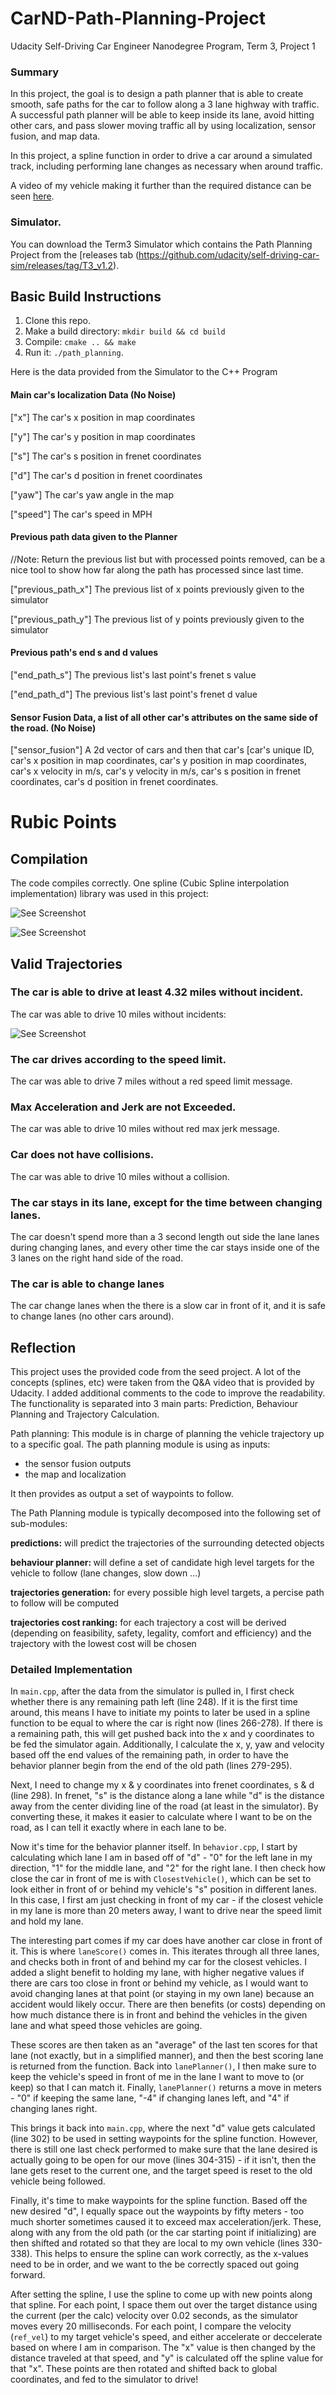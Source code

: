 # CarND-Path-Planning-Project
Udacity Self-Driving Car Engineer Nanodegree Program, Term 3, Project 1

### Summary

In this project, the goal is to design a path planner that is able to create smooth, safe paths for the car to follow along a 3 lane highway with traffic. A successful path planner will be able to keep inside its lane, avoid hitting other cars, and pass slower moving traffic all by using localization, sensor fusion, and map data.

In this project, a spline function in order to drive a car around a simulated track, including performing lane changes as necessary when around traffic.

A video of my vehicle making it further than the required distance can be seen [here](https://www.youtube.com/watch?v=???).



### Simulator.
You can download the Term3 Simulator which contains the Path Planning Project from the [releases tab (https://github.com/udacity/self-driving-car-sim/releases/tag/T3_v1.2).  


## Basic Build Instructions

1. Clone this repo.
2. Make a build directory: `mkdir build && cd build`
3. Compile: `cmake .. && make`
4. Run it: `./path_planning`.

Here is the data provided from the Simulator to the C++ Program

#### Main car's localization Data (No Noise)

["x"] The car's x position in map coordinates

["y"] The car's y position in map coordinates

["s"] The car's s position in frenet coordinates

["d"] The car's d position in frenet coordinates

["yaw"] The car's yaw angle in the map

["speed"] The car's speed in MPH

#### Previous path data given to the Planner

//Note: Return the previous list but with processed points removed, can be a nice tool to show how far along
the path has processed since last time. 

["previous_path_x"] The previous list of x points previously given to the simulator

["previous_path_y"] The previous list of y points previously given to the simulator

#### Previous path's end s and d values 

["end_path_s"] The previous list's last point's frenet s value

["end_path_d"] The previous list's last point's frenet d value

#### Sensor Fusion Data, a list of all other car's attributes on the same side of the road. (No Noise)

["sensor_fusion"] A 2d vector of cars and then that car's [car's unique ID, car's x position in map coordinates, car's y position in map coordinates, car's x velocity in m/s, car's y velocity in m/s, car's s position in frenet coordinates, car's d position in frenet coordinates. 

# Rubic Points
## Compilation
The code compiles correctly. One spline (Cubic Spline interpolation implementation) library was used in this project:

![See Screenshot](./images/cmake_screenshot.PNG)

![See Screenshot](./images/make_screenshot.PNG)

## Valid Trajectories
### The car is able to drive at least 4.32 miles without incident.
The car was able to drive 10 miles without incidents:

![See Screenshot](./images/7miles.png)


### The car drives according to the speed limit.
The car was able to drive 7 miles without a red speed limit message.

### Max Acceleration and Jerk are not Exceeded.
The car was able to drive 10 miles without red max jerk message.

### Car does not have collisions.
The car was able to drive 10 miles without a collision.

### The car stays in its lane, except for the time between changing lanes.
The car doesn't spend more than a 3 second length out side the lane lanes during changing lanes, and every other time the car stays inside one of the 3 lanes on the right hand side of the road.

### The car is able to change lanes
The car change lanes when the there is a slow car in front of it, and it is safe to change lanes (no other cars around).


## Reflection
This project uses the provided code from the seed project. A lot of the concepts (splines, etc) were taken from the Q&A video that is provided by Udacity. I added additional comments to the code to improve the readability. The functionality is separated into 3 main parts: Prediction, Behaviour Planning and Trajectory Calculation.

Path planning: This module is in charge of planning the vehicle trajectory up to a specific goal.
The path planning module is using as inputs:
- the sensor fusion outputs
- the map and localization

It then provides as output a set of waypoints to follow.

The Path Planning module is typically decomposed into the following set of sub-modules:

<B>predictions:</B> will predict the trajectories of the surrounding detected objects

<B> behaviour planner: </B> will define a set of candidate high level targets for the vehicle to follow (lane changes, slow down …)

<B> trajectories generation:</B> for every possible high level targets, a percise path to follow will be computed

<B> trajectories cost ranking:</B> for each trajectory a cost will be derived (depending on feasibility, safety, legality, comfort and efficiency) and the trajectory with the lowest cost will be chosen


### Detailed Implementation

In `main.cpp`, after the data from the simulator is pulled in, I first check whether there is any remaining path left (line 248). If it is the first time around, this means I have to initiate my points to later be used in a spline function to be equal to where the car is right now (lines 266-278). If there is a remaining path, this will get pushed back into the x and y coordinates to be fed the simulator again. Additionally, I calculate the x, y, yaw and velocity based off the end values of the remaining path, in order to have the behavior planner begin from the end of the old path (lines 279-295).

Next, I need to change my x & y coordinates into frenet coordinates, s & d (line 298). In frenet, "s" is the distance along a lane while "d" is the distance away from the center dividing line of the road (at least in the simulator). By converting these, it makes it easier to calculate where I want to be on the road, as I can tell it exactly where in each lane to be.

Now it's time for the behavior planner itself. In `behavior.cpp`, I start by calculating which lane I am in based off of "d" - "0" for the left lane in my direction, "1" for the middle lane, and "2" for the right lane. I then check how close the car in front of me is with `ClosestVehicle()`, which can be set to look either in front of or behind my vehicle's "s" position in different lanes. In this case, I first am just checking in front of my car - if the closest vehicle in my lane is more than 20 meters away, I want to drive near the speed limit and hold my lane.

The interesting part comes if my car does have another car close in front of it. This is where `laneScore()` comes in. This iterates through all three lanes, and checks both in front of and behind my car for the closest vehicles. I added a slight benefit to holding my lane, with higher negative values if there are cars too close in front or behind my vehicle, as I would want to avoid changing lanes at that point (or staying in my own lane) because an accident would likely occur. There are then benefits (or costs) depending on how much distance there is in front and behind the vehicles in the given lane and what speed those vehicles are going.

These scores are then taken as an "average" of the last ten scores for that lane (not exactly, but in a simplified manner), and then the best scoring lane is returned from the function. Back into `lanePlanner()`, I then make sure to keep the vehicle's speed in front of me in the lane I want to move to (or keep) so that I can match it. Finally, `lanePlanner()` returns a move in meters - "0" if keeping the same lane, "-4" if changing lanes left, and "4" if changing lanes right.

This brings it back into `main.cpp`, where the next "d" value gets calculated (line 302) to be used in setting waypoints for the spline function. However, there is still one last check performed to make sure that the lane desired is actually going to be open for our move (lines 304-315) - if it isn't, then the lane gets reset to the current one, and the target speed is reset to the old vehicle being followed.

Finally, it's time to make waypoints for the spline function. Based off the new desired "d", I equally space out the waypoints by fifty meters - too much shorter sometimes caused it to exceed max acceleration/jerk. These, along with any from the old path (or the car starting point if initializing) are then shifted and rotated so that they are local to my own vehicle (lines 330-338). This helps to ensure the spline can work correctly, as the x-values need to be in order, and we want to the be correctly spaced out going forward.

After setting the spline, I use the spline to come up with new points along that spline. For each point, I space them out over the target distance using the current (per the calc) velocity over 0.02 seconds, as the simulator moves every 20 milliseconds. For each point, I compare the velocity (`ref_vel`) to my target vehicle's speed, and either accelerate or deccelerate based on where I am in comparison. The "x" value is then changed by the distance traveled at that speed, and "y" is calculated off the spline value for that "x". These points are then rotated and shifted back to global coordinates, and fed to the simulator to drive!
